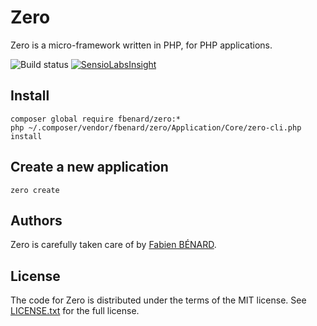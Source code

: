 Zero
====

Zero is a micro-framework written in PHP, for PHP applications.

![Build status](https://circleci.com/gh/fbenard/zero/tree/master.svg?style=shield&circle-token=78096b1f781cc4fccd2d99a7d17328b79dbf73ce)
[![SensioLabsInsight](https://insight.sensiolabs.com/projects/788b8262-e877-47dc-81f4-91a66fd5ffd7/mini.png)](https://insight.sensiolabs.com/projects/788b8262-e877-47dc-81f4-91a66fd5ffd7)


## Install

```
composer global require fbenard/zero:*
php ~/.composer/vendor/fbenard/zero/Application/Core/zero-cli.php install
```


## Create a new application

```
zero create
```


## Authors

Zero is carefully taken care of by [Fabien BÉNARD](http://fabienbenard.com).


## License

The code for Zero is distributed under the terms of the MIT license. See [LICENSE.txt](LICENSE.txt) for the full license.
